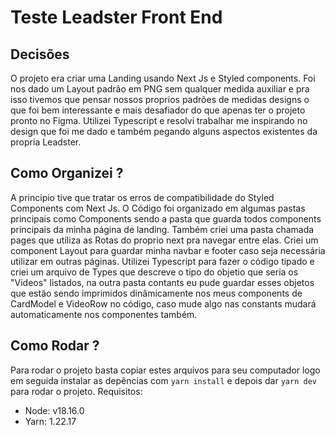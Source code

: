 # Teste Leadster Front End

## Decisões

O projeto era criar uma Landing usando Next Js e Styled components. Foi nos dado um Layout padrão em PNG sem qualquer medida auxiliar e pra isso tivemos que pensar nossos proprios padrões de medidas designs o que foi bem interessante e mais desafiador do que apenas ter o projeto pronto no Figma. Utilizei Typescript e resolvi trabalhar me inspirando no design que foi me dado e também pegando alguns aspectos existentes da propria Leadster.

## Como Organizei ?

A principio tive que tratar os erros de compatibilidade do Styled Components com Next Js. 
O Código foi organizado em algumas pastas principais como Components sendo a pasta que guarda todos components principais da minha página de landing. Também criei uma pasta chamada pages que utiliza as Rotas do proprio next pra navegar entre elas. Criei um component Layout para guardar minha navbar e footer caso seja necessária utilizar em outras páginas.
Utilizei Typescript para fazer o código tipado e criei um arquivo de Types que descreve o tipo do objetio que seria os "Videos" listados, na outra pasta contants eu pude guardar esses objetos que estão sendo imprimidos dinâmicamente nos meus components de CardModel e VideoRow no código, caso mude algo nas constants mudará automaticamente nos componentes também.

## Como Rodar ? 

Para rodar o projeto basta copiar estes arquivos para seu computador logo em seguida instalar as depências com `yarn install` e depois dar `yarn dev` para rodar o projeto.
Requisitos:
- Node: v18.16.0
- Yarn: 1.22.17
